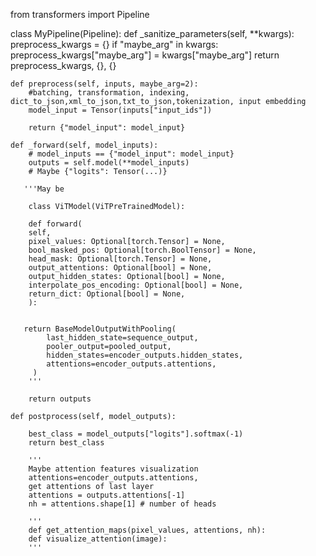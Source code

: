 from transformers import Pipeline

class MyPipeline(Pipeline):
    def _sanitize_parameters(self, **kwargs):
        preprocess_kwargs = {}
        if "maybe_arg" in kwargs:
            preprocess_kwargs["maybe_arg"] = kwargs["maybe_arg"]
        return preprocess_kwargs, {}, {}

    def preprocess(self, inputs, maybe_arg=2):
        #batching, transformation, indexing, dict_to_json,xml_to_json,txt_to_json,tokenization, input embedding
        model_input = Tensor(inputs["input_ids"])
        
        return {"model_input": model_input}

    def _forward(self, model_inputs):
        # model_inputs == {"model_input": model_input}
        outputs = self.model(**model_inputs)
        # Maybe {"logits": Tensor(...)}
        
       '''May be
        
        class ViTModel(ViTPreTrainedModel):

        def forward(
        self,
        pixel_values: Optional[torch.Tensor] = None,
        bool_masked_pos: Optional[torch.BoolTensor] = None,
        head_mask: Optional[torch.Tensor] = None,
        output_attentions: Optional[bool] = None,
        output_hidden_states: Optional[bool] = None,
        interpolate_pos_encoding: Optional[bool] = None,
        return_dict: Optional[bool] = None,
        ):  

 
       return BaseModelOutputWithPooling(
            last_hidden_state=sequence_output,
            pooler_output=pooled_output,
            hidden_states=encoder_outputs.hidden_states,
            attentions=encoder_outputs.attentions,
         )
        '''
    
        return outputs

    def postprocess(self, model_outputs):
        
        best_class = model_outputs["logits"].softmax(-1)
        return best_class
        
        '''
        Maybe attention features visualization
        attentions=encoder_outputs.attentions,
        get attentions of last layer
        attentions = outputs.attentions[-1] 
        nh = attentions.shape[1] # number of heads
  
        '''
        def get_attention_maps(pixel_values, attentions, nh):
        def visualize_attention(image):
        '''
